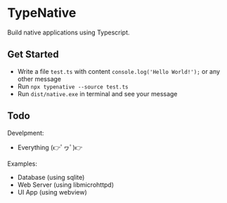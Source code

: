 # TypeNative

Build native applications using Typescript.

## Get Started

- Write a file `test.ts` with content `console.log('Hello World!');` or any other message
- Run `npx typenative --source test.ts`
- Run `dist/native.exe` in terminal and see your message 

## Todo 

Develpment:
- Everything (👉ﾟヮﾟ)👉

Examples:
- Database (using sqlite)
- Web Server (using libmicrohttpd)
- UI App (using webview)
